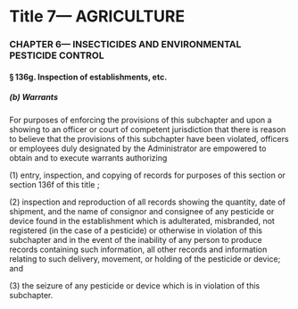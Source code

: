 
# Title 7— AGRICULTURE
### CHAPTER 6— INSECTICIDES AND ENVIRONMENTAL PESTICIDE CONTROL
#### § 136g. Inspection of establishments, etc.
##### (b) Warrants

For purposes of enforcing the provisions of this subchapter and upon a showing to an officer or court of competent jurisdiction that there is reason to believe that the provisions of this subchapter have been violated, officers or employees duly designated by the Administrator are empowered to obtain and to execute warrants authorizing

(1) entry, inspection, and copying of records for purposes of this section or section 136f of this title ;

(2) inspection and reproduction of all rec­ords showing the quantity, date of shipment, and the name of consignor and consignee of any pesticide or device found in the establishment which is adulterated, misbranded, not registered (in the case of a pesticide) or otherwise in violation of this subchapter and in the event of the inability of any person to produce records containing such information, all other records and information relating to such delivery, movement, or holding of the pesticide or device; and

(3) the seizure of any pesticide or device which is in violation of this subchapter.
